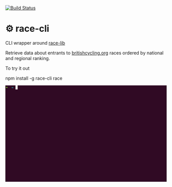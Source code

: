 [![Build Status](https://travis-ci.org/mrloop/race-cli.svg)](https://travis-ci.org/mrloop/race-cli)

# ⚙ race-cli

CLI wrapper around [race-lib](https://github.com/mrloop/race-lib)

Retrieve data about entrants to [britishcycling.org](https://www.britishcycling.org.uk/events/results?keywords=&show=all) races ordered by national and regional ranking.

To try it out

   npm install -g race-cli
   race

![cli interaction](cli.gif)

